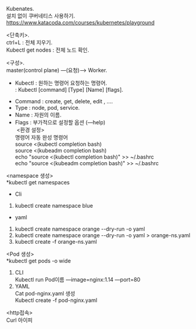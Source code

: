 Kubenates.  
설치 없이 쿠버네티스 사용하기.  
https://www.katacoda.com/courses/kubernetes/playground   
    
<단축키>.  
ctrl+L : 전체 지우기.  
Kubectl get nodes : 전체 노드 확인.  
    
<구성>.  
master(control plane) —(요청)—> Worker.  
   
* Kubectl : 원하는 명령어 요청하는 명령어.     
: Kubectl [command] [Type] [Name] [flags].     
- Command : create, get, delete, edit , ….      
- Type : node, pod, service.  
- Name : 자원의 이름.      
- Flags : 부가적으로 설정할 옵션 (—help)      
 <환경 설정>        
명령어 자동 완성 명령어        
source <(kubectl completion bash)      
source <(kubeadm completion bash)     
echo "source <(kubectl completion bash)" >> ~/.bashrc     
echo "source <(kubeadm completion bash)" >> ~/.bashrc       
        
<namespace 생성>      
*kubectl get namespaces         
- Cli       
1. kubectl create namespace blue     
- yaml       
1. kubectl create namespace orange --dry-run -o yaml     
2. kubectl create namespace orange --dry-run -o yaml > orange-ns.yaml     
3. kubectl create -f orange-ns.yaml     
      
<Pod 생성>     
*kubectl get pods -o wide     
1. CLI      
Kubectl run Pod이름 —image=nginx:1.14 —port=80        
2. YAML    
Cat pod-nginx.yaml 생성      
Kubectl create -f pod-nginx.yaml      
     
<http접속>     
Curl 아이피       
           
